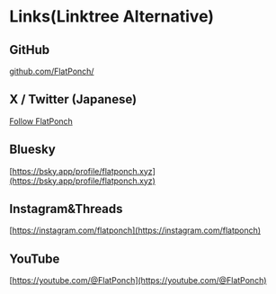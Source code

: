 # Links(Linktree Alternative)

## GitHub

[github.com/FlatPonch/](https://github.com/FlatPonch)

## X / Twitter (Japanese)

<a href="https://twitter.com/kisaki3655?ref_src=twsrc%5Etfw" class="twitter-follow-button" data-show-count="false">Follow FlatPonch</a><script async src="https://platform.twitter.com/widgets.js" charset="utf-8"></script>

## Bluesky

[https://bsky.app/profile/flatponch.xyz](https://bsky.app/profile/flatponch.xyz)

## Instagram&Threads

[https://instagram.com/flatponch](https://instagram.com/flatponch)

## YouTube

[https://youtube.com/@FlatPonch](https://youtube.com/@FlatPonch)